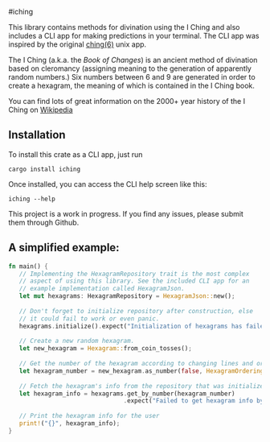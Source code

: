 #iching

This library contains methods for divination using the I Ching and also includes a CLI app
for making predictions in your terminal. The CLI app was inspired by the original
[ching(6)](http://cfcl.com/ching/man/) unix app.

The I Ching (a.k.a. the *Book of Changes*) is an ancient method of divination based on
cleromancy (assigning meaning to the generation of apparently random numbers.) Six numbers
between 6 and 9 are generated in order to create a hexagram, the meaning of which is
contained in the I Ching book.

You can find lots of great information on the 2000+ year history of the I Ching on
[Wikipedia](https://en.wikipedia.org/wiki/I_Ching)

## Installation
To install this crate as a CLI app, just run
```
cargo install iching
```
Once installed, you can access the CLI help screen like this:
```
iching --help
```
This project is a work in progress. If you find any issues, please submit them through Github.
## A simplified example:
```rust
fn main() {
   // Implementing the HexagramRepository trait is the most complex
   // aspect of using this library. See the included CLI app for an
   // example implementation called HexagramJson.
   let mut hexagrams: HexagramRepository = HexagramJson::new();
   
   // Don't forget to initialize repository after construction, else
   // it could fail to work or even panic.
   hexagrams.initialize().expect("Initialization of hexagrams has failed");
   
   // Create a new random hexagram.
   let new_hexagram = Hexagram::from_coin_tosses();
   
   // Get the number of the hexagram according to changing lines and ordering
   let hexagram_number = new_hexagram.as_number(false, HexagramOrdering::KingWen);
   
   // Fetch the hexagram's info from the repository that was initialized earlier.
   let hexagram_info = hexagrams.get_by_number(hexagram_number)
                                .expect("Failed to get hexagram info by number (pre)");
                                
   // Print the hexagram info for the user
   print!("{}", hexagram_info);
}
```
